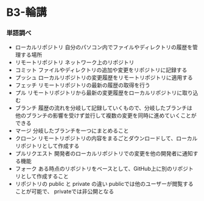 # B3-輪講

### 単語調べ
 - ローカルリポジトリ
 自分のパソコン内でファイルやディレクトリの履歴を管理する場所
 - リモートリポジトリ
 ネットワーク上のリポジトリ
 - コミット
 ファイルやディレクトリの追加や変更をリポジトリに記録する
 - プッシュ
 ローカルリポジトリの変更履歴をリモートリポジトリに適用する
 - フェッチ
リモートリポジトリの最新の履歴の取得を行う
 - プル
 リモートリポジトリから最新の変更履歴をローカルリポジトリに取り込む
 - ブランチ
 履歴の流れを分岐して記録していくもので、分岐したブランチは  
 他のブランチの影響を受けず並行して複数の変更を同時に進めていくことができる
 - マージ
 分岐したブランチを一つにまとめること
 - クローン
 リモートリポジトリの内容をまるごとダウンロードして、ローカルリポジトリとして作成する
 - プルリクエスト
 開発者のローカルリポジトリでの変更を他の開発者に通知する機能
 - フォーク
 ある時点のリポジトリをベースとして、GitHub上に別のリポジトリとして作成すること
 - リポジトリの public と private の違い
 publicでは他のユーザーが閲覧することが可能で、
 privateでは非公開となる
